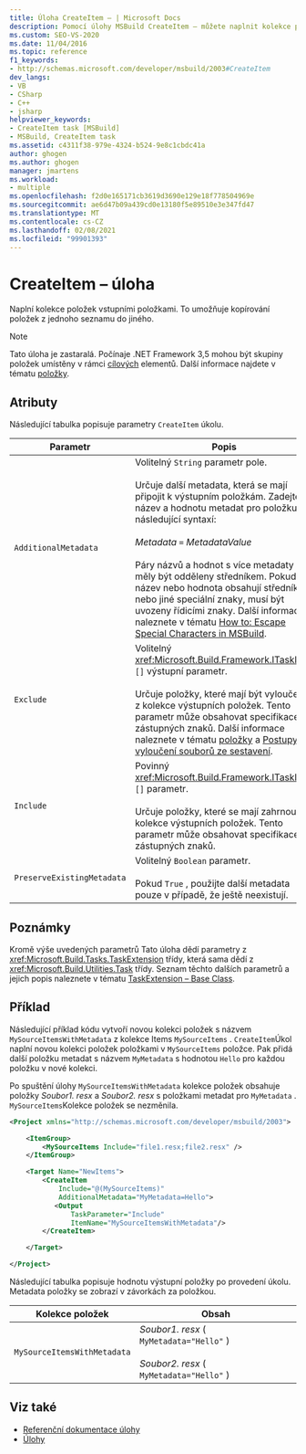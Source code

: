 ```yaml
---
title: Úloha CreateItem – | Microsoft Docs
description: Pomocí úlohy MSBuild CreateItem – můžete naplnit kolekce položek vstupními položkami a umožnit tak kopírování položek z jednoho seznamu do jiného.
ms.custom: SEO-VS-2020
ms.date: 11/04/2016
ms.topic: reference
f1_keywords:
- http://schemas.microsoft.com/developer/msbuild/2003#CreateItem
dev_langs:
- VB
- CSharp
- C++
- jsharp
helpviewer_keywords:
- CreateItem task [MSBuild]
- MSBuild, CreateItem task
ms.assetid: c4311f38-979e-4324-b524-9e8c1cbdc41a
author: ghogen
ms.author: ghogen
manager: jmartens
ms.workload:
- multiple
ms.openlocfilehash: f2d0e165171cb3619d3690e129e18f778504969e
ms.sourcegitcommit: ae6d47b09a439cd0e13180f5e89510e3e347fd47
ms.translationtype: MT
ms.contentlocale: cs-CZ
ms.lasthandoff: 02/08/2021
ms.locfileid: "99901393"
---
```

# <a name="createitem-task"></a>CreateItem – úloha

Naplní kolekce položek vstupními položkami. To umožňuje kopírování položek z jednoho seznamu do jiného.

> [!NOTE]
> Tato úloha je zastaralá. Počínaje .NET Framework 3,5 mohou být skupiny položek umístěny v rámci [cílových](../msbuild/target-element-msbuild.md) elementů. Další informace najdete v tématu [položky](../msbuild/msbuild-items.md).

## <a name="attributes"></a>Atributy

 Následující tabulka popisuje parametry `CreateItem` úkolu.

|Parametr|Popis|
|---------------|-----------------|
|`AdditionalMetadata`|Volitelný `String` parametr pole.<br /><br /> Určuje další metadata, která se mají připojit k výstupním položkám.  Zadejte název a hodnotu metadat pro položku s následující syntaxí:<br /><br /> *Metadata* `=` *MetadataValue*<br /><br /> Páry názvů a hodnot s více metadaty by měly být odděleny středníkem. Pokud název nebo hodnota obsahují středník nebo jiné speciální znaky, musí být uvozeny řídicími znaky. Další informace naleznete v tématu [How to: Escape Special Characters in MSBuild](../msbuild/how-to-escape-special-characters-in-msbuild.md).|
|`Exclude`|Volitelný <xref:Microsoft.Build.Framework.ITaskItem> `[]` výstupní parametr.<br /><br /> Určuje položky, které mají být vyloučeny z kolekce výstupních položek. Tento parametr může obsahovat specifikace zástupných znaků. Další informace naleznete v tématu [položky](../msbuild/msbuild-items.md) a [Postupy: vyloučení souborů ze sestavení](../msbuild/how-to-exclude-files-from-the-build.md).|
|`Include`|Povinný <xref:Microsoft.Build.Framework.ITaskItem> `[]` parametr.<br /><br /> Určuje položky, které se mají zahrnout do kolekce výstupních položek. Tento parametr může obsahovat specifikace zástupných znaků.|
|`PreserveExistingMetadata`|Volitelný `Boolean` parametr.<br /><br /> Pokud `True` , použijte další metadata pouze v případě, že ještě neexistují.|

## <a name="remarks"></a>Poznámky

 Kromě výše uvedených parametrů Tato úloha dědí parametry z <xref:Microsoft.Build.Tasks.TaskExtension> třídy, která sama dědí z <xref:Microsoft.Build.Utilities.Task> třídy. Seznam těchto dalších parametrů a jejich popis naleznete v tématu [TaskExtension – Base Class](../msbuild/taskextension-base-class.md).

## <a name="example"></a>Příklad

 Následující příklad kódu vytvoří novou kolekci položek s názvem `MySourceItemsWithMetadata` z kolekce Items `MySourceItems` . `CreateItem`Úkol naplní novou kolekci položek položkami v `MySourceItems` položce. Pak přidá další položku metadat s názvem `MyMetadata` s hodnotou `Hello` pro každou položku v nové kolekci.

 Po spuštění úlohy `MySourceItemsWithMetadata` kolekce položek obsahuje položky *Soubor1. resx* a *Soubor2. resx* s položkami metadat pro `MyMetadata` . `MySourceItems`Kolekce položek se nezměnila.

```xml
<Project xmlns="http://schemas.microsoft.com/developer/msbuild/2003">

    <ItemGroup>
        <MySourceItems Include="file1.resx;file2.resx" />
    </ItemGroup>

    <Target Name="NewItems">
        <CreateItem
            Include="@(MySourceItems)"
            AdditionalMetadata="MyMetadata=Hello">
           <Output
               TaskParameter="Include"
               ItemName="MySourceItemsWithMetadata"/>
        </CreateItem>

    </Target>

</Project>
```

 Následující tabulka popisuje hodnotu výstupní položky po provedení úkolu. Metadata položky se zobrazí v závorkách za položkou.

|Kolekce položek|Obsah|
|---------------------|--------------|
|`MySourceItemsWithMetadata`|*Soubor1. resx* ( `MyMetadata="Hello"` )<br /><br /> *Soubor2. resx* ( `MyMetadata="Hello"` )|

## <a name="see-also"></a>Viz také

- [Referenční dokumentace úlohy](../msbuild/msbuild-task-reference.md)
- [Úlohy](../msbuild/msbuild-tasks.md)
